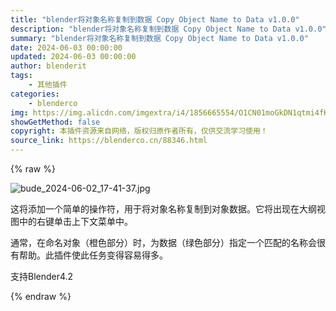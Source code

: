 ```yaml
---
title: "blender将对象名称复制到数据 Copy Object Name to Data v1.0.0"
description: "blender将对象名称复制到数据 Copy Object Name to Data v1.0.0"
summary: "blender将对象名称复制到数据 Copy Object Name to Data v1.0.0"
date: 2024-06-03 00:00:00
updated: 2024-06-03 00:00:00
author: blenderit
tags: 
    - 其他插件
categories:
    - blenderco
img: https://img.alicdn.com/imgextra/i4/1856665554/O1CN01moGkDN1qtmi4fKcZ5_!!1856665554.jpg
showGetMethod: false
copyright: 本插件资源来自网络，版权归原作者所有，仅供交流学习使用！
source_link: https://blenderco.cn/88346.html
---
```


{% raw %}
<p><img src="https://img.alicdn.com/imgextra/i4/1856665554/O1CN01moGkDN1qtmi4fKcZ5_!!1856665554.jpg" alt="bude_2024-06-02_17-41-37.jpg"></p><p><span>这将添加一个简单的操作符，用于将对象名称复制到对象数据。它将出现在大纲视图中的右键单击上下文菜单中。</span></p><p><span>通常，在命名对象（橙色部分）时，为数据（绿色部分）指定一个匹配的名称会很有帮助。此插件使此任务变得容易得多。</span></p><p>支持Blender4.2</p>
<div style="display: none">blenderco</div>
{% endraw %}